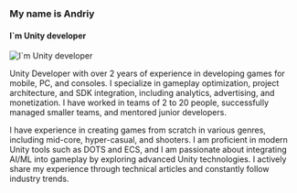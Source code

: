 ### My name is Andriy
#### I`m Unity developer
![I`m Unity developer](https://camo.githubusercontent.com/e82f50ed7414fff73ff780ec407b3fce53af4cafd97d56a340c051426b90e6ca/68747470733a2f2f6d65646961302e67697068792e636f6d2f6d656469612f78554f78655a5563385546774d6748324d4d2f323030772e6769663f6369643d3663303962393532316773776874737a6771687a736e6965786c613668723271736972777538387064713362756c66712665703d76315f676966735f736561726368267269643d323030772e6769662663743d67)

Unity Developer with over 2 years of experience in developing games for mobile, PC, and consoles. I specialize in gameplay optimization, project architecture, and SDK integration, including analytics, advertising, and monetization. I have worked in teams of 2 to 20 people, successfully managed smaller teams, and mentored junior developers. 

I have experience in creating games from scratch in various genres, including mid-core, hyper-casual, and shooters. I am proficient in modern Unity tools such as DOTS and ECS, and I am passionate about integrating AI/ML into gameplay by exploring advanced Unity technologies. I actively share my experience through technical articles and constantly follow industry trends.

